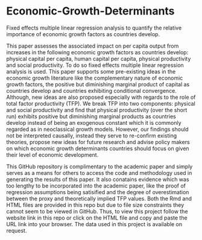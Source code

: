 # Economic-Growth-Determinants
Fixed effects multiple linear regression analysis to quantify the relative importance of economic growth factors as countries develop.

This paper assesses the associated impact on per capita output from increases in the following economic growth factors as countries develop: physical capital per capita, human capital per capita, physical productivity and social productivity. To do so fixed effects multiple linear regression analysis is used. This paper supports some pre-existing ideas in the economic growth literature like the complementary nature of economic growth factors, the positive but diminishing marginal product of capital as countries develop and countries exhibiting conditional convergence. Although, new ideas are also proposed especially with regards to the role of total factor productivity (TFP). We break TFP into two components: physical and social productivity and find that physical productivity (over the short run) exhibits positive but diminishing marginal products as countries develop instead of being an exogenous constant which it is commonly regarded as in neoclassical growth models. However, our findings should not be interpreted causally, instead they serve to re-confirm existing theories, propose new ideas for future research and advise policy makers on which economic growth determinants countries should focus on given their level of economic development.

This GitHub repository is complimentary to the academic paper and simply serves as a means for others to access the code and methodology used in generating the results of this paper. It also conatains evidence which was too lengthy to be incorporated into the academic paper, like the proof of regression assumptions being satisified and the degree of overestimation between the proxy and theoretically implied TFP values. Both the Rmd and HTML files are provided in this repo but due to file size constraints they cannot seem to be viewed in GitHub. Thus, to view this project follow the website link in this repo or click on the HTML file and copy and paste the URL link into your browser. The data used in this project is available on request.
